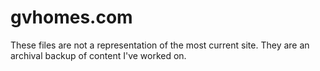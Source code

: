 # gvhomes.com

These files are not a representation of the most current site. They are an archival backup of content I've worked on.
